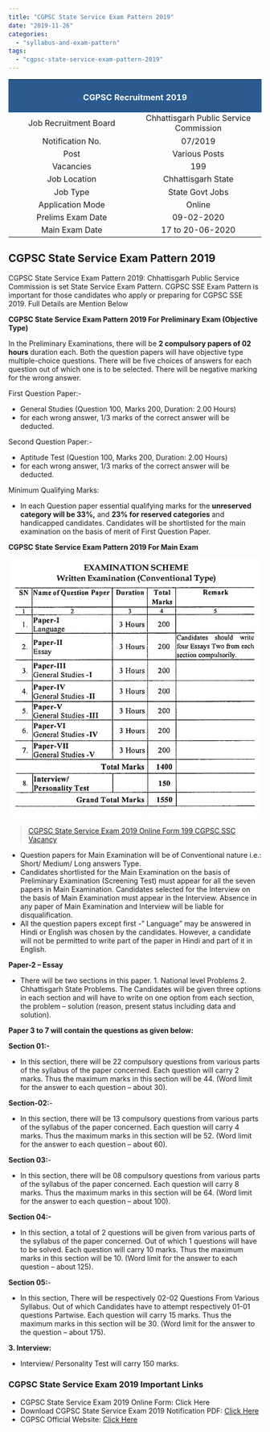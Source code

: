 ```yaml
---
title: "CGPSC State Service Exam Pattern 2019"
date: "2019-11-26"
categories: 
  - "syllabus-and-exam-pattern"
tags: 
  - "cgpsc-state-service-exam-pattern-2019"
---
```


<table style="width: 100%;"><tbody><tr><td style="width: 100%; background-color: #2a5a8e; text-align: center;" colspan="2"><h3><strong><span style="color: #ffffff;">CGPSC Recruitment 2019</span></strong></h3></td></tr><tr><td style="width: 50%; text-align: center;"><span style="font-size: 12pt;">Job Recruitment Board</span></td><td style="width: 50%; text-align: center;"><span style="font-size: 12pt;">Chhattisgarh Public Service Commission</span></td></tr><tr><td style="width: 50%; text-align: center;"><span style="font-size: 12pt;">Notification No.</span></td><td style="width: 50%; text-align: center;"><span style="font-size: 12pt;">07/2019</span></td></tr><tr><td style="width: 50%; text-align: center;"><span style="font-size: 12pt;">Post</span></td><td style="width: 50%; text-align: center;"><span style="font-size: 12pt;">Various Posts</span></td></tr><tr><td style="width: 50%; text-align: center;"><span style="font-size: 12pt;">Vacancies</span></td><td style="width: 50%; text-align: center;"><span style="font-size: 12pt;">199</span></td></tr><tr><td style="width: 50%; text-align: center;"><span style="font-size: 12pt;">Job Location</span></td><td style="width: 50%; text-align: center;"><span style="font-size: 12pt;">Chhattisgarh State</span></td></tr><tr><td style="width: 50%; text-align: center;"><span style="font-size: 12pt;">Job Type</span></td><td style="width: 50%; text-align: center;"><span style="font-size: 12pt;">State Govt Jobs</span></td></tr><tr><td style="width: 50%; text-align: center;"><span style="font-size: 12pt;">Application Mode</span></td><td style="width: 50%; text-align: center;"><span style="font-size: 12pt;">Online</span></td></tr><tr><td style="width: 50%; text-align: center;"><span style="font-size: 12pt;">Prelims Exam Date</span></td><td style="width: 50%; text-align: center;"><span style="font-size: 12pt;">09-02-2020</span></td></tr><tr><td style="width: 50%; text-align: center;"><span style="font-size: 12pt;">Main Exam Date</span></td><td style="width: 50%; text-align: center;"><span style="font-size: 12pt;">17 to 20-06-2020</span></td></tr></tbody></table>

## **CGPSC State Service Exam Pattern 2019**

CGPSC State Service Exam Pattern 2019: Chhattisgarh Public Service Commission is set State Service Exam Pattern. CGPSC SSE Exam Pattern is important for those candidates who apply or preparing for CGPSC SSE 2019. Full Details are Mention Below

**CGPSC State Service Exam Pattern 2019 For Preliminary Exam (Objective Type)**

In the Preliminary Examinations, there will be **2 compulsory papers of 02 hours** duration each. Both the question papers will have objective type multiple-choice questions. There will be five choices of answers for each question out of which one is to be selected. There will be negative marking for the wrong answer.

First Question Paper:-

- General Studies (Question 100, Marks 200, Duration: 2.00 Hours)
- for each wrong answer, 1/3 marks of the correct answer will be deducted.

Second Question Paper:-

- Aptitude Test (Question 100, Marks 200, Duration: 2.00 Hours)
- for each wrong answer, 1/3 marks of the correct answer will be deducted.

Minimum Qualifying Marks:

- In each Question paper essential qualifying marks for the **unreserved category will be 33%,** and **23% for reserved categories** and handicapped candidates. Candidates will be shortlisted for the main examination on the basis of merit of First Question Paper.

**CGPSC State Service Exam Pattern 2019 For Main Exam**

![CGPSC State Service Exam Pattern 2019](images/CGPSC-State-Service-Exam-Pattern.jpg)

> [CGPSC State Service Exam 2019 Online Form 199 CGPSC SSC Vacancy](https://freegovtjobalert.in/cgpsc-state-service-exam/)

- Question papers for Main Examination will be of Conventional nature i.e.: Short/ Medium/ Long answers Type.
- Candidates shortlisted for the Main Examination on the basis of Preliminary Examination (Screening Test) must appear for all the seven papers in Main Examination. Candidates selected for the Interview on the basis of Main Examination must appear in the Interview. Absence in any paper of Main Examination and Interview will be liable for disqualification.
- All the question papers except first -” Language” may be answered in Hindi or English was chosen by the candidates. However, a candidate will not be permitted to write part of the paper in Hindi and part of it in English.

**Paper-2 – Essay**

- There will be two sections in this paper. 1. National level Problems 2. Chhattisgarh State Problems. The Candidates will be given three options in each section and will have to write on one option from each section, the problem – solution (reason, present status including data and solution).

**Paper 3 to 7 will contain the questions as given below:**

**Section 01:-**

- In this section, there will be 22 compulsory questions from various parts of the syllabus of the paper concerned. Each question will carry 2 marks. Thus the maximum marks in this section will be 44. (Word limit for the answer to each question – about 30).

**Section-02:**\-

- In this section, there will be 13 compulsory questions from various parts of the syllabus of the paper concerned. Each question will carry 4 marks. Thus the maximum marks in this section will be 52. (Word limit for the answer to each question – about 60).

**Section 03:**\-

- In this section, there will be 08 compulsory questions from various parts of the syllabus of the paper concerned. Each question will carry 8 marks. Thus the maximum marks in this section will be 64. (Word limit for the answer to each question – about 100).

**Section 04:-**

- In this section, a total of 2 questions will be given from various parts of the syllabus of the paper concerned. Out of which 1 questions will have to be solved. Each question will carry 10 marks. Thus the maximum marks in this section will be 10. (Word limit for the answer to each question – about 125).

**Section 05:**\-

- In this section, There will be respectively 02-02 Questions From Various Syllabus. Out of which Candidates have to attempt respectively 01-01 questions Partwise. Each question will carry 15 marks. Thus the maximum marks in this section will be 30. (Word limit for the answer to the question – about 175).

**3\. Interview:**

- Interview/ Personality Test will carry 150 marks.

### **CGPSC State Service Exam 2019 Important Links**

- CGPSC State Service Exam 2019 Online Form: Click Here
- Download CGPSC State Service Exam 2019 Notification PDF: [Click Here](http://www.psc.cg.gov.in/pdf/Advertisement/ADV_SSE_2019.PDF)
- CGPSC Official Website: [Click Here](http://www.psc.cg.gov.in)
